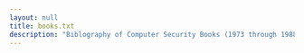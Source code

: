 ```yaml
---
layout: null
title: books.txt
description: "Biblography of Computer Security Books (1973 through 1988)"
---
```

